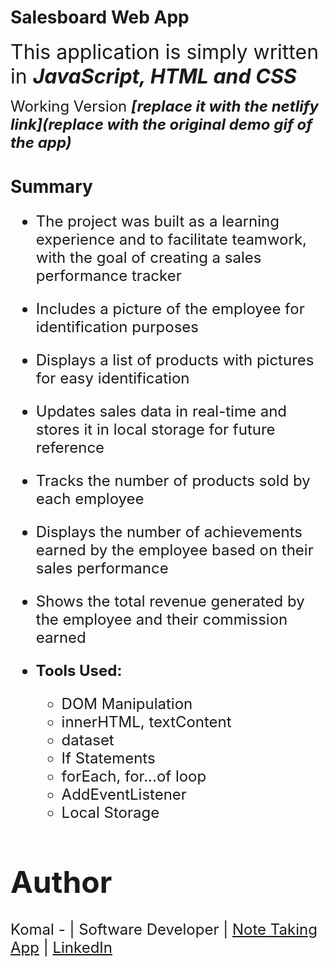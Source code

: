 # **Salesboard Web App**

<font size = 6> This application is simply written in **_JavaScript, HTML and CSS_**</font>

<font size=5> Working Version **_[replace it with the netlify link](replace with the original demo gif of the app)_**</font>

# **Summary**

<font size=5>

- The project was built as a learning experience and to facilitate teamwork, with the goal of creating a sales performance tracker
- Includes a picture of the employee for identification purposes
- Displays a list of products with pictures for easy identification
- Updates sales data in real-time and stores it in local storage for future reference
- Tracks the number of products sold by each employee
- Displays the number of achievements earned by the employee based on their sales performance
- Shows the total revenue generated by the employee and their commission earned

- **Tools Used:**
  - DOM Manipulation
  - innerHTML, textContent
  - dataset
  - If Statements
  - forEach, for...of loop
  - AddEventListener
  - Local Storage

# Author

<font size=5>Komal - | Software Developer | [Note Taking App](https://komalgill0310.github.io/Note-taking-Application/) | [LinkedIn](https://www.linkedin.com/in/komalpreet-kaur-3b6924177/)
